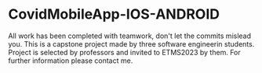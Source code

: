 ﻿# CovidMobileApp-IOS-ANDROID
 All work has been completed with teamwork, don't let the commits mislead you.
 This is a capstone project made by three software engineerin students.
 Project is selected by professors and invited to ETMS2023 by them.
 For further information please contact me.
